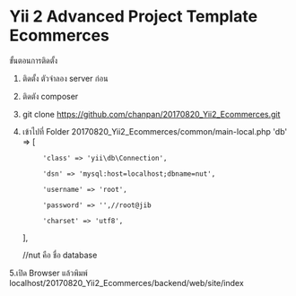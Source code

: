 Yii 2 Advanced Project Template Ecommerces
===============================

ขั้นตอนการติดตั้ง 
1. ติดตั้ง ตัวจำลอง server ก่อน 
2. ติดตัง composer 
3. git clone https://github.com/chanpan/20170820_Yii2_Ecommerces.git
4. เข้าไปที่ Folder  20170820_Yii2_Ecommerces/common/main-local.php
    'db' => [

            'class' => 'yii\db\Connection',

            'dsn' => 'mysql:host=localhost;dbname=nut',

            'username' => 'root',

            'password' => '',//root@jib

            'charset' => 'utf8',

    ],

    //nut คือ ชื่อ database   

5.เปิด Browser แล้วพิมพ์ localhost/20170820_Yii2_Ecommerces/backend/web/site/index
 

